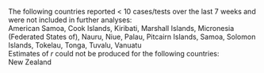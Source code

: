 The following countries reported < 10 cases/tests over the last 7 weeks and were not included in further analyses:<br>American Samoa, Cook Islands, Kiribati, Marshall Islands, Micronesia (Federated States of), Nauru, Niue, Palau, Pitcairn Islands, Samoa, Solomon Islands, Tokelau, Tonga, Tuvalu, Vanuatu
<br>
Estimates of *r* could not be produced for the following countries:<br>New Zealand
<br>
